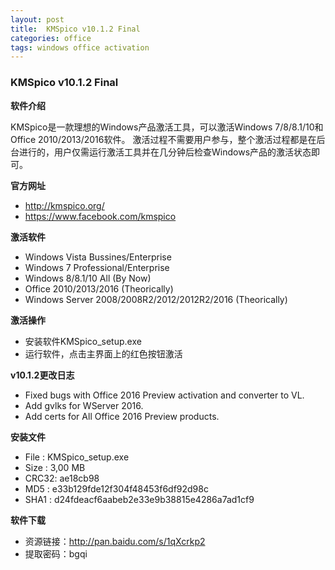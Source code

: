 ```yaml
---
layout: post
title:  KMSpico v10.1.2 Final
categories: office
tags: windows office activation
---
```


### KMSpico v10.1.2 Final

**软件介绍**

KMSpico是一款理想的Windows产品激活工具，可以激活Windows 7/8/8.1/10和Office 2010/2013/2016软件。
激活过程不需要用户参与，整个激活过程都是在后台进行的，用户仅需运行激活工具并在几分钟后检查Windows产品的激活状态即可。

**官方网址**
- http://kmspico.org/
- https://www.facebook.com/kmspico

**激活软件**
* Windows Vista Bussines/Enterprise
* Windows 7 Professional/Enterprise
* Windows 8/8.1/10 All (By Now)
* Office 2010/2013/2016 (Theorically)
* Windows Server 2008/2008R2/2012/2012R2/2016 (Theorically)

**激活操作**
* 安装软件KMSpico_setup.exe
* 运行软件，点击主界面上的红色按钮激活

**v10.1.2更改日志**
* Fixed bugs with Office 2016 Preview activation and converter to VL.
* Add gvlks for WServer 2016.
* Add certs for All Office 2016 Preview products.

**安装文件**
- File : KMSpico_setup.exe
- Size : 3,00 MB
- CRC32: ae18cb98
- MD5  : e33b129fde12f304f48453f6df92d98c
- SHA1 : d24fdeacf6aabeb2e33e9b38815e4286a7ad1cf9

**软件下载**
- 资源链接：http://pan.baidu.com/s/1qXcrkp2
- 提取密码：bgqi
